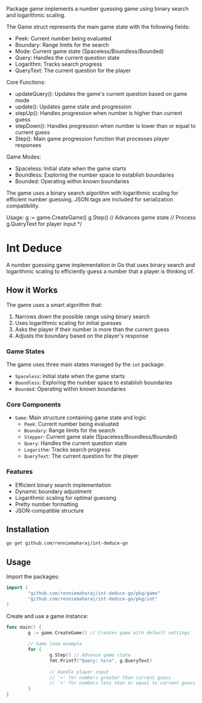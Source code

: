 Package game implements a number guessing game using binary search and logarithmic scaling.

The Game struct represents the main game state with the following fields:
- Peek: Current number being evaluated
- Boundary: Range limits for the search
- Mode: Current game state (Spaceless/Boundless/Bounded)
- Query: Handles the current question state
- Logarithm: Tracks search progress
- QueryText: The current question for the player

Core Functions:
- updateQuery(): Updates the game's current question based on game mode
- update(): Updates game state and progression
- stepUp(): Handles progression when number is higher than current guess
- stepDown(): Handles progression when number is lower than or equal to current guess
- Step(): Main game progression function that processes player responses

Game Modes:
- Spaceless: Initial state when the game starts
- Boundless: Exploring the number space to establish boundaries
- Bounded: Operating within known boundaries

The game uses a binary search algorithm with logarithmic scaling for efficient number guessing.
JSON tags are included for serialization compatibility.

Usage:
    g := game.CreateGame()
    g.Step() // Advances game state
    // Process g.QueryText for player input
*/
# Int Deduce

A number guessing game implementation in Go that uses binary search and logarithmic scaling to efficiently guess a number that a player is thinking of.

## How it Works

The game uses a smart algorithm that:
1. Narrows down the possible range using binary search
2. Uses logarithmic scaling for initial guesses
3. Asks the player if their number is more than the current guess
4. Adjusts the boundary based on the player's response

### Game States
The game uses three main states managed by the `iot` package:
- `Spaceless`: Initial state when the game starts
- `Boundless`: Exploring the number space to establish boundaries
- `Bounded`: Operating within known boundaries

### Core Components
- `Game`: Main structure containing game state and logic
    - `Peek`: Current number being evaluated
    - `Boundary`: Range limits for the search
    - `Stepper`: Current game state (Spaceless/Boundless/Bounded)
    - `Query`: Handles the current question state
    - `Logarithm`: Tracks search progress
    - `QueryText`: The current question for the player

### Features
- Efficient binary search implementation
- Dynamic boundary adjustment
- Logarithmic scaling for optimal guessing
- Pretty number formatting
- JSON-compatible structure

## Installation
```bash
go get github.com/renniemaharaj/int-deduce-go
```

## Usage
Import the packages:
```go
import (
        "github.com/renniemaharaj/int-deduce-go/pkg/game"
        "github.com/renniemaharaj/int-deduce-go/pkg/iot"
)
```

Create and use a game instance:
```go
func main() {
        g := game.CreateGame() // Creates game with default settings
        
        // Game loop example
        for {
                g.Step() // Advance game state
                fmt.Printf("Query: %s\n", g.QueryText)
                
                // Handle player input
                // '>' for numbers greater than current guess
                // '<' for numbers less than or equal to current guess
        }
}
```
